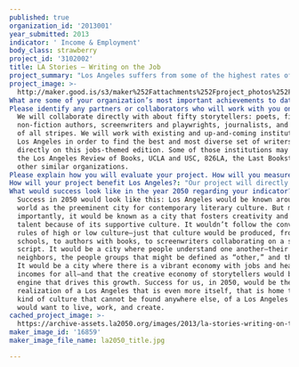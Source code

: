 ```yaml
---
published: true
organization_id: '2013001'
year_submitted: 2013
indicator: ' Income & Employment'
body_class: strawberry
project_id: '3102002'
title: LA Stories — Writing on the Job
project_summary: "Los Angeles suffers from some of the highest rates of unemployment in the nation, and is also home to the nation’s largest population of storytellers. Coincidence? We hope not! 58-12 Design Lab proposes to unpack these facts in the context of LA through the production of a book titled “Writing on the Job,” launching the “LA Stories” series of books with topical, engaging stories on Los Angeles. This initial volume will revolved around the theme of jobs. What is the landscape of employment in Los Angeles? How is the everyperson faring in today’s world? What might a future world look like for jobs in LA? What are the unknown, overlooked, and strange stories that haven’t been told? By engaging with poets, fiction and non-fiction authors, screenwriters and playwrights, journalists, and writers of all stripes, we hope to achieve several goals.\r\n<br><br>\r\nFirst, we will provide an alternative medium to the talking heads that the mainstream media provides through storytelling in new scopes, from an intimate story of a family going through economic hardship, to the big picture vision that a sci-fi novella can provide but that non-fiction accounts often overlook. We believe that this approach offers new insight into the well-worn ground of economic hardship that we have all experienced over the past several years. The book will be directly distributed free of charge to local libraries, schools, and similar public institutions so it can be disseminated throughout the city, and can provide a cause for community-building book launch events throughout LA.\r\n<br><br>\r\nSecond, we believe that storytelling is, in fact, a radical means to create real change. So often, our reality is dictated by the stories we hear and tell, and to change those stories with intention offers an escape from this self-fulfilling cycle. Storytelling offers a way for people from different cultural or socio-economic backgrounds to relate to one another, to understand one another, and to create positive social change. So we believe that beyond mere media, our collection of stories will spark real change for employment and income in Los Angeles.\r\n<br><br>\r\nThird, we believe that by partnering with storytellers, one of the largest and most underemployed groups in Los Angeles, we will be able to offer real and direct support through a grant given to each writer contained in the volume, as well as through editorial support and name recognition. We hope that LA Stories will continue from the success of this initial volume, becoming an LA institution that supports, fosters, and promotes writers in this city. LA has amazing human capital in this area but it will take a project like LA Stories: Writing on the Job to galvanize this group, and to create a community that can project the individual storytellers beyond competition to shared success."
project_image: >-
  http://maker.good.is/s3/maker%252Fattachments%252Fproject_photos%252Fimages%252F16859%252Fdisplay%252Fla2050_title.jpg=c570x385
What are some of your organization’s most important achievements to date?: "58-12 Design Lab is a 501(c)(3) non-profit charitable organization formed and registered in the State of California. In 2009, three friends at UCLA who were going into architecture, law, and business sought to use the power of good design in order create positive social change. They embarked on a journey that led them somewhere between anthropology, journalism, and design and this unique approach has continued as the organization now focuses on place-based, social research and media production that reveals the overlooked, the misunderstood, and the opaque.\r\n<br><br>\r\nOur organizations achievements are intimate, personal, and real: we engage directly with disenfranchised communities to make their stories heard. We are strong believers in the power of storytelling, and the achievements we are most proud of include a multi-media journalistic exploration of migrant workers around the 2008 World Expo in Shanghai, another exploration of an amazing community of people that live in buses in Venice, and a public awareness campaign for Los Angeles that encourages people to meet their neighbors.\r\n<br><br>\r\nWe have also partnered with a number of individuals and institutions in order to achieve our goals, including designers, storytellers, researchers, and cool folks like the people at metaLAB at Harvard. They developed a web application called Zeega that we are currently working with to tell the story of Hmong communities in California, among other things."
Please identify any partners or collaborators who will work with you on this project.: >-
  We will collaborate directly with about fifty storytellers: poets, fiction and
  non-fiction authors, screenwriters and playwrights, journalists, and writers
  of all stripes. We will work with existing and up-and-coming institutions in
  Los Angeles in order to find the best and most diverse set of writers to work
  directly on this jobs-themed edition. Some of those institutions may include
  the Los Angeles Review of Books, UCLA and USC, 826LA, the Last Bookstore, and
  other similar organizations.
Please explain how you will evaluate your project. How will you measure success?: "We will measure success one two fronts: First, we aim to create a beautiful, well-designed, riveting, pleasurable book that can be enjoyed by people around the world, by Angelenos, and at no cost to local public institutions. We will measure success through a rigorous editorial process for book production that will gauge responses and respond to those responses as we move forward. This will include responses from collaborators as we produce the book, from outside reviewers prior to production, and from the general public after the book is produced. This knowledge will build over time as we use the success from this initial volume to create the next LA Stories edition. \r\n<br><br>\r\nSecond, we aim to foster a literary community in Los Angeles that is galvanized around the book series, and is in partnership with the variety of wonderful storytelling institutions around the city. We will measure success on this front by engaging in a meaningful way with writers, and by seeing them succeed on the world stage. We imagine that this project can be the catalyst the propels Los Angeles into the imagination of the world as the preeminent contemporary literary city, and that this success will map directly onto better employment and income for that largest and most underemployed job group in LA, storytellers."
How will your project benefit Los Angeles?: "Our project will directly benefit Los Angeles in three ways. First, it will provide an alternative medium through which we can understand our city and, in particular, understand its landscape of employment and income. By understanding this landscape, we can begin to understand not only better understand the problems that our city faces, but more importantly we can begin to know the right questions to ask as we move out of the recession and into a vibrant, productive city for the twenty-first century. This understanding will be directly encouraged through the free distribution of the volume to schools, libraries, and other public intuitions, providing these organizations an opportunity for community-building events, and directly providing them with a new resource.\r\n\r\nSecond, it will spark positive change through new mutual understanding, shared connections and experiences, and the perception of potential futures. Storytelling is the catalyst for change not only with income and employment, but also with a shared rapport across the entire city, and across its many neighborhoods and communities.\r\n\r\nAnd third, it will provide employment and income to the largest and most underemployed group in Los Angeles: storytellers. By partnering with poets, fiction and non-fiction authors, screenwriters and playwrights, journalists, and writers of all stripes, we will foster a community out of what is currently a fragmented yet incredibly potential-filled group, and we will promote a new generation of literary greatness in Los Angeles.\r\n"
What would success look like in the year 2050 regarding your indicator?: >-
  Success in 2050 would look like this: Los Angeles would be known around the
  world as the preeminent city for contemporary literary culture. But more
  importantly, it would be known as a city that fosters creativity and keeps
  talent because of its supportive culture. It wouldn’t follow the conventional
  rules of high or low culture—just that culture would be produced, from kids in
  schools, to authors with books, to screenwriters collaborating on a spec
  script. It would be a city where people understand one another—their
  neighbors, the people groups that might be defined as “other,” and themselves.
  It would be a city where there is a vibrant economy with jobs and healthy
  incomes for all—and that the creative economy of storytellers would be the
  engine that drives this growth. Success for us, in 2050, would be the
  realization of a Los Angeles that is even more itself, that is home to the
  kind of culture that cannot be found anywhere else, of a Los Angeles where you
  would want to live, work, and create.
cached_project_image: >-
  https://archive-assets.la2050.org/images/2013/la-stories-writing-on-the-job/maker.good.is/s3/maker%252Fattachments%252Fproject_photos%252Fimages%252F16859%252Fdisplay%252Fla2050_title.jpg=c570x385.jpg
maker_image_id: '16859'
maker_image_file_name: la2050_title.jpg

---
```

